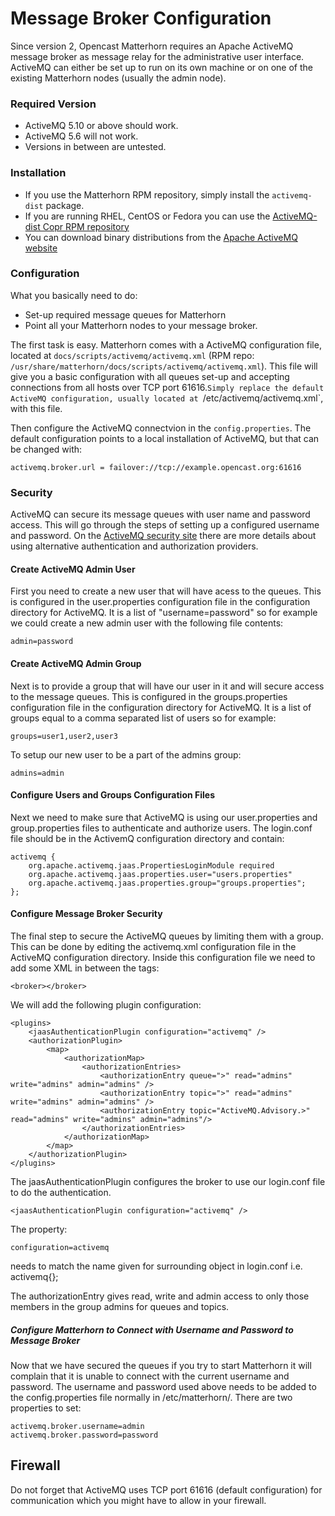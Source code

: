 Message Broker Configuration
============================

Since version 2, Opencast Matterhorn requires an Apache ActiveMQ message broker as message relay for the administrative
user interface. ActiveMQ can either be set up to run on its own machine or on one of the existing Matterhorn nodes
(usually the admin node).

### Required Version

 - ActiveMQ 5.10 or above should work.
 - ActiveMQ 5.6 will not work.
 - Versions in between are untested.


### Installation

 - If you use the Matterhorn RPM repository, simply install the `activemq-dist` package.
 - If you are running RHEL, CentOS or Fedora you can use the [ActiveMQ-dist Copr RPM repository
   ](https://copr.fedoraproject.org/coprs/lkiesow/apache-activemq-dist/)
 - You can download binary distributions from the [Apache ActiveMQ website](http://activemq.apache.org/download.html)


### Configuration

What you basically need to do:

 - Set-up required message queues for Matterhorn
 - Point all your Matterhorn nodes to your message broker.

The first task is easy. Matterhorn comes with a ActiveMQ configuration file, located at
`docs/scripts/activemq/activemq.xml` (RPM repo: `/usr/share/matterhorn/docs/scripts/activemq/activemq.xml`). This file
will give you a basic configuration with all queues set-up and accepting connections from all hosts over TCP port
61616.`Simply replace the default ActiveMQ configuration, usually located at `/etc/activemq/activemq.xml`, with this
file.

Then configure the ActiveMQ connectvion in the `config.properties`. The default configuration points to a local
installation of ActiveMQ, but that can be changed with:

    activemq.broker.url = failover://tcp://example.opencast.org:61616


### Security
ActiveMQ can secure its message queues with user name and password access. This will go through the steps of setting up a configured username and password. On the [ActiveMQ security site](http://activemq.apache.org/security.html) there are more details about using alternative authentication and authorization providers.
#### Create ActiveMQ Admin User
First you need to create a new user that will have acess to the queues. This is configured in the user.properties configuration file in the configuration directory for ActiveMQ. It is a list of "username=password" so for example we could create a new admin user with the following file contents:

    admin=password

#### Create ActiveMQ Admin Group
Next is to provide a group that will have our user in it and will secure access to the message queues. This is configured in the groups.properties configuration file in the configuration directory for ActiveMQ. It is a list of groups equal to a comma separated list of users so for example:

    groups=user1,user2,user3

To setup our new user to be a part of the admins group:

    admins=admin

#### Configure Users and Groups Configuration Files
Next we need to make sure that ActiveMQ is using our user.properties and group.properties files to authenticate and authorize users. The login.conf file should be in the ActivemQ configuration directory and contain: 

    activemq {
        org.apache.activemq.jaas.PropertiesLoginModule required
        org.apache.activemq.jaas.properties.user="users.properties"
        org.apache.activemq.jaas.properties.group="groups.properties";
    };

#### Configure Message Broker Security
The final step to secure the ActiveMQ queues by limiting them with a group. This can be done by editing the activemq.xml configuration file in the ActiveMQ configuration directory. Inside this configuration file we need to add some XML in between the tags:

    <broker></broker>

We will add the following plugin configuration:

    <plugins>
        <jaasAuthenticationPlugin configuration="activemq" />
        <authorizationPlugin>
            <map>
                <authorizationMap>
                    <authorizationEntries>
                        <authorizationEntry queue=">" read="admins" write="admins" admin="admins" />
                        <authorizationEntry topic=">" read="admins" write="admins" admin="admins" />
                        <authorizationEntry topic="ActiveMQ.Advisory.>" read="admins" write="admins" admin="admins"/>
                    </authorizationEntries>
                </authorizationMap>
            </map>
        </authorizationPlugin>
    </plugins>

The jaasAuthenticationPlugin configures the broker to use our login.conf file to do the authentication.

    <jaasAuthenticationPlugin configuration="activemq" />

 The property:

    configuration=activemq

needs to match the name given for surrounding object in login.conf i.e. activemq{};

The authorizationEntry gives read, write and admin access to only those members in the group admins for queues and topics.

##### Configure Matterhorn to Connect with Username and Password to Message Broker
Now that we have secured the queues if you try to start Matterhorn it will complain that it is unable to connect with the current username and password. The username and password used above needs to be added to the config.properties file normally in /etc/matterhorn/. There are two properties to set:

    activemq.broker.username=admin
    activemq.broker.password=password

## Firewall
Do not forget that ActiveMQ uses TCP port 61616 (default configuration) for communication which you might have to allow in your firewall.
